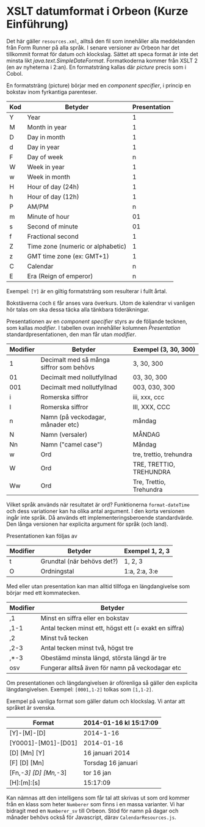 # XSLT datumformat i Orbeon (Kurze Einführung) #

Det här gäller `resources.xml`, alltså den fil som innehåller alla meddelanden från Form Runner på alla språk. I senare versioner av Orbeon har det tillkommit format för datum och klockslag. Sättet att speca format är inte det minsta likt *java.text.SimpleDateFormat*. Formatkoderna kommer från XSLT 2 (en av nyheterna i 2:an). En formatsträng kallas där *picture* precis som i Cobol.

En formatsträng (picture) börjar med en *component specifier*, i princip en bokstav inom fyrkantiga parenteser.


|Kod |Betyder |Presentation |
|----|--------|-------------|
|Y |Year |1 |
|M |Month in year |1 |
|D |Day in month |1 |
|d |Day in year |1 |
|F |Day of week |n |
|W |Week in year |1 |
|w |Week in month |1 |
|H |Hour of day (24h) |1 |
|h |Hour of day (12h) |1 |
|P |AM/PM |n |
|m |Minute of hour |01 |
|s |Second of minute |01 |
|f |Fractional second |1 |
|Z |Time zone (numeric or alphabetic) |1 |
|z |GMT time zone (ex: GMT+1) |1 |
|C |Calendar |n |
|E |Era (Reign of emperor) |n |

Exempel: `[Y]` är en giltig formatsträng som resulterar i fullt årtal.

Bokstäverna `C`och `E` får anses vara överkurs. Utom de kalendrar vi vanligen hör talas om ska dessa täcka alla tänkbara tideräkningar.

Presentationen av en *component specifier* styrs av de följande tecknen, som kallas *modifier*. I tabellen ovan innehåller kolumnen *Presentation* standardpresentationen, den man får utan *modifier*.


|Modifier |Betyder |Exempel (3, 30, 300)|
|---------|--------|--------------------|
| 1|Decimalt med så många siffror som behövs |3, 30, 300  |
| 01|Decimalt med nollutfyllnad |03, 30, 300 |
| 001|Decimalt med nollutfyllnad |003, 030, 300 |
| i|Romerska siffror |iii, xxx, ccc |
| I|Romerska siffror |III, XXX, CCC |
| n|Namn (på veckodagar, månader etc) |måndag |
| N|Namn (versaler) |MÅNDAG |
| Nn|Namn ("camel case") |Måndag |
| w|Ord |tre, trettio, trehundra |
| W|Ord |TRE, TRETTIO, TREHUNDRA |
| Ww|Ord |Tre, Trettio, Trehundra |

Vilket språk används när resultatet är ord? Funktionerna `format-dateTime` och dess variationer kan ha olika antal argument. I den korta versionen ingår inte språk. Då används ett implementeringsberoende standardvärde. Den långa versionen har explicita argument för språk (och land).

Presentationen kan följas av

|Modifier |Betyder |Exempel 1, 2, 3 |
|---------|--------|----------------|
|t |Grundtal (när behövs det?) |1, 2, 3 |
|O |Ordningstal |1:a, 2:a, 3:e |

Med eller utan presentation kan man alltid tillfoga en längdangivelse som börjar med ett kommatecken.


|Modifier |Betyder |
|---------|--------|
|,1 |Minst en siffra eller en bokstav |
|,1-1 |Antal tecken minst ett, högst ett (= exakt en siffra) |
|,2 |Minst två tecken |
|,2-3 |Antal tecken minst två, högst tre |
|,*-3 |Obestämd minsta längd, största längd är tre |
|osv |Fungerar alltså även för namn på veckodagar etc |

Om presentationen och längdangivelsen är oförenliga så gäller den explicita längdangivelsen. Exempel: `[0001,1-2]` tolkas som `[1,1-2]`.

Exempel på vanliga format som gäller datum och klockslag. Vi antar att språket är svenska.


|Format |2014-01-16 kl 15:17:09 |
|-------|-----------------------|
|[Y]-[M]-[D] |2014-1-16 |
|[Y0001]-[M01]-[D01] |2014-01-16 |
|[D] [Mn] [Y] |16 januari 2014 |
|[F] [D] [Mn] |Torsdag 16 januari |
|[Fn,*-3] [D] [Mn,*-3] |tor 16 jan |
|[H]:[m]:[s] |15:17:09 |

Kan nämnas att den intelligens som får tal att skrivas ut som ord kommer från en klass som heter `Numberer` som finns i en massa varianter. Vi har bidragit med en `Numberer_sv` till Orbeon. Stöd för namn på dagar och månader behövs också för Javascript, därav `CalendarResources.js`.




